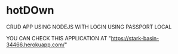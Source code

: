 # hotDOwn
CRUD APP USING NODEJS WITH LOGIN USING PASSPORT LOCAL

YOU CAN CHECK THIS APPLICATION AT "https://stark-basin-34466.herokuapp.com/"
